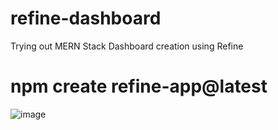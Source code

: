 # refine-dashboard
Trying out MERN Stack Dashboard creation using Refine

# npm create refine-app@latest 

![image](https://github.com/angangang97/refine-dashboard/assets/70053227/c2002bed-969d-4cae-bee3-2f91d04de0f1)

